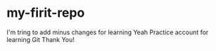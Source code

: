 # my-firit-repo
I'm tring to add minus changes for learning Yeah
Practice account for learning Git
Thank You!
